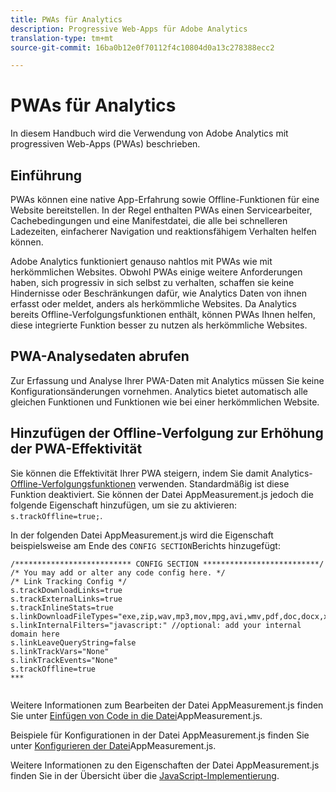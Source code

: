 ```yaml
---
title: PWAs für Analytics
description: Progressive Web-Apps für Adobe Analytics
translation-type: tm+mt
source-git-commit: 16ba0b12e0f70112f4c10804d0a13c278388ecc2

---
```



# PWAs für Analytics

In diesem Handbuch wird die Verwendung von Adobe Analytics mit progressiven Web-Apps (PWAs) beschrieben.

## Einführung

PWAs können eine native App-Erfahrung sowie Offline-Funktionen für eine Website bereitstellen. In der Regel enthalten PWAs einen Servicearbeiter, Cachebedingungen und eine Manifestdatei, die alle bei schnelleren Ladezeiten, einfacherer Navigation und reaktionsfähigem Verhalten helfen können.

Adobe Analytics funktioniert genauso nahtlos mit PWAs wie mit herkömmlichen Websites. Obwohl PWAs einige weitere Anforderungen haben, sich progressiv in sich selbst zu verhalten, schaffen sie keine Hindernisse oder Beschränkungen dafür, wie Analytics Daten von ihnen erfasst oder meldet, anders als herkömmliche Websites. Da Analytics bereits Offline-Verfolgungsfunktionen enthält, können PWAs Ihnen helfen, diese integrierte Funktion besser zu nutzen als herkömmliche Websites.

## PWA-Analysedaten abrufen

Zur Erfassung und Analyse Ihrer PWA-Daten mit Analytics müssen Sie keine Konfigurationsänderungen vornehmen. Analytics bietet automatisch alle gleichen Funktionen und Funktionen wie bei einer herkömmlichen Website.

## Hinzufügen der Offline-Verfolgung zur Erhöhung der PWA-Effektivität

Sie können die Effektivität Ihrer PWA steigern, indem Sie damit Analytics- [Offline-Verfolgungsfunktionen](https://docs.adobe.com/content/help/en/analytics/implementation/javascript-implementation/offline-tracking.html) verwenden. Standardmäßig ist diese Funktion deaktiviert. Sie können der Datei AppMeasurement.js jedoch die folgende Eigenschaft hinzufügen, um sie zu aktivieren: `s.trackOffline=true;`.

In der folgenden Datei AppMeasurement.js wird die Eigenschaft beispielsweise am Ende des `CONFIG SECTION`Berichts hinzugefügt:

```
/************************** CONFIG SECTION **************************/ 
/* You may add or alter any code config here. */ 
/* Link Tracking Config */ 
s.trackDownloadLinks=true 
s.trackExternalLinks=true 
s.trackInlineStats=true 
s.linkDownloadFileTypes="exe,zip,wav,mp3,mov,mpg,avi,wmv,pdf,doc,docx,xls,xlsx,ppt,pptx" 
s.linkInternalFilters="javascript:" //optional: add your internal domain here 
s.linkLeaveQueryString=false 
s.linkTrackVars="None" 
s.linkTrackEvents="None" 
s.trackOffline=true
***
    
```


Weitere Informationen zum Bearbeiten der Datei AppMeasurement.js finden Sie unter [Einfügen von Code in die Datei](https://docs.adobe.com/content/help/en/analytics/implementation/implement-analytics-with-dtm/analytics-tool/t-appmeasurement-code.html)AppMeasurement.js.

Beispiele für Konfigurationen in der Datei AppMeasurement.js finden Sie unter [Konfigurieren der Datei](https://docs.adobe.com/content/help/en/analytics/implementation/javascript-implementation/appmeasure-mjs-pagecode.html#section_042412C29CC249E298F19B2BC2F43CE7)AppMeasurement.js.

Weitere Informationen zu den Eigenschaften der Datei AppMeasurement.js finden Sie in der Übersicht über die [JavaScript-Implementierung](https://docs.adobe.com/content/help/en/analytics/implementation/javascript-implementation/appmeasurement-js/appmeasure-mjs.html).
